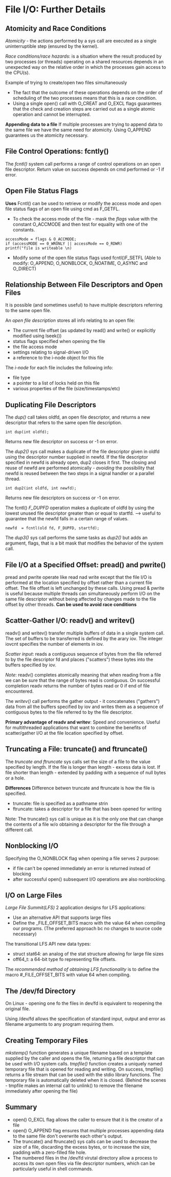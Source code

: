 # File I/O: Further Details

## Atomicity and Race Conditions
*Atomicity* - the actions performed by a sys call are executed as a single uninterruptible step (ensured by the kernel).

*Race conditions/race hazards*: is a situation where the result produced by two processes (or threads) operating on a shared resources depends in an unexpected way on the relative order in which the processes gain access to the CPU(s).

Example of trying to create/open two files simultaneously 
- The fact that the outcome of these operations depends on the order of scheduling of the two processes means that this is a race condition.
- Using a single open() call with O_CREAT and O_EXCL flags guarantees that the check and creation steps are carried out as a single atomic operation and cannot be interrupted. 

**Appending data to a file**
If multiple processes are trying to append data to the same file we have the same need for atomicity. 
Using O_APPEND guarantees us the atomicity necessary. 

## File Control Operations: fcntly()
The *fcntl()* system call performs a range of control operations on an open file descriptor. 
Return value on success depends on cmd performed or -1 if error. 

## Open File Status Flags

**Uses**
Fcntl() can be used to retrieve or modify the access mode and open file status flags of an open file using cmd as F_GETFL. 
- To check the access mode of the file - mask the *flags* value with the constant O_ACCMODE and then test for equality with one of the constants.
```
accessMode = flags & O_ACCMODE;
if (accessMODE == 0_WRONLY || accessMode == O_RDWR)
printf("file is writeable \n)
```
-  Modify some of the open file status flags used fcntl()F_SETFL (Able to modify: O_APPEND, O_NONBLOCK, O_NOATIME, O_ASYNC and O_DIRECT)

## Relationship Between File Descriptors and Open Files
It is possible (and sometimes useful) to have multiple descriptors referring to the same open file. 

An *open file description* stores all info relating to an open file:
- The current file offset (as updated by read() and write() or explicitly modified using lseek())
- status flags specified when opening the file
- the file access mode
- settings relating to signal-driven I/O
- a reference to the i-node object for this file

The *i-node* for each file includes the following info:
- file type
- a pointer to a list of locks held on this file
- various properties of the file (size/timestamps/etc)

## Duplicating File Descriptors
The *dup()* call takes oldfd, an open file descriptor, and returns a new descriptor that refers to the same open file description. 
```
int dup(int oldfd);
```
Returns new file descriptor on success or -1 on error. 

The *dup2()* sys call makes a duplicate of the file descriptor given in oldfd using the descriptor number supplied in newfd. If the file descriptor specified in newfd is already open, dup2 closes it first. The closing and reuse of newfd are performed atomically - *avoiding* the possibility that newfd is reused between the two steps in a signal handler or a parallel thread. 
```
int dup2(int oldfd, int newfd);
```
Returns new file descriptors on success or -1 on error.

The fcntl() *F_DUPFD* operation makes a duplicate of oldfd by using the lowest unused file descriptor greater than or equal to startfd. --> useful to guarantee that the newfd falls in a certain range of values. 
```
newfd  = fcntl(old fd, F_DUPFD, startfd);
```
The *dup3()* sys call performs the same tasks as *dup2()* but adds an argument, flags, that is a bit mask that modifies the behavior of the system call. 

## File I/O at a Specified Offset: pread() and pwrite()
pread and pwrite operate like read nad write except that the file I/O is performed at the location specified by offset rather than a current file offset. The file offset is left unchanged by these calls.
Using pread & pwrite is useful because multiple threads can simultaneously perform I/O on the same file descriptor without being affected by changes made to the file offset by other threads. 
**Can be used to avoid race conditions**

## Scatter-Gather I/O: readv() and writev()
readv() and writev() transfer multiple buffers of data in a single system call. The set of buffers to be transferred is defined by the arary iov. The integer iovcnt specifies the number of elements in iov. 

*Scatter input*: reads a contiguous sequence of bytes from the file referred to by the file descriptor fd and places ("scatters") these bytes into the buffers specified by iov. 

*Note*: readv() completes atomically  meaning that when reading from a file we can be sure that the range of bytes read is contiguous. On successful completion readv returns the number of bytes read or 0 if end of file encountered. 

The *writev()* call performs the gather output - it concatenates ("gathers") data from all the buffers specified by iov and writes them as a sequence of contiguous bytes to the file referred to by the file descriptor. 


**Primary advantage of readv and writev**: Speed and convenience. Useful for multithreaded applications that want to combine the benefits of scatter/gather I/O at the file location specified by offset. 

## Truncating a File: truncate() and ftruncate()
The *truncate and ftruncate* sys calls set the size of a file to the value specified by length. 
If the file is longer than length - excess data is lost. If file shorter than length - extended by padding with a sequence of null bytes or a hole. 

**Differences**
Difference betwen truncate and ftruncate is how the file is specified. 
 - truncate: file is specified as a pathname strin
 - ftruncate: takes a descriptor for a file that has been opened for writing

 Note: The truncate() sys call is unique as it is the only one that can change the contents of a file w/o obtaining a descriptor for the file through a different call. 

## Nonblocking I/O
Specifying the O_NONBLOCK flag when opening a file serves 2 purpose:
- if file can't be opened immediately an error is returned instead of blocking
- after successful open() subsequent I/O operations are also nonblocking. 


## I/O on Large Files
*Large File Summit(LFS)*
2 application designs for LFS applications:
- Use an alternative API that supports large files
- Define the _FILE_OFFSET_BITS macro with the value 64 when compiling our programs. (The preferred approach bc no changes to source code necessary)

The transitional LFS API new data types:
- struct stat64: an analog of the stat structure allowing for large file sizes
- off64_t: a 64-bit type fo representing file offsets.

The *recommended method of obtaining LFS functionality* is to define the macro #_FILE_OFFSET_BITS with value 64 when compiling. 

## The /dev/fd Directory
On Linux - opening one fo the files in dev/fd is equivalent to reopening the original file. 

Using /dev/fd allows the specification of standard input, output and error as filename arguments to any program requiring them. 

## Creating Temporary Files
*mkstemp()* function generates a unique filename based on a template supplied by the caller and opens the file, returning a file descriptor that can be used with I/O system calls.
*tmpfile()* function creates a uniquely named temporary file that is opened for reading and writing.  On success, tmpfile() returns a file stream that can be used with the stdio library functions. The temporary file is automatically deleted when it is closed. (Behind the scenes - tmpfile makes an internal call to unlink() to remove the filename immediately after opening the file)

## Summary
- open() O_EXCL flag allows the caller to ensure that it is the creator of a file
- open() O_APPEND flag ensures that multiple processes appending data to the same file don't overwrite each other's output.
- The truncate() and ftruncate() sys calls can be used to decrease the size of a file, discarding the excess bytes, or to increase the size, padding with a zero-filled file hole. 
- The numbered files in the /dev/fd virutal directory allow a process to access its own open files via file descriptor numbers, which can be particularly useful in shell commands. 
 
